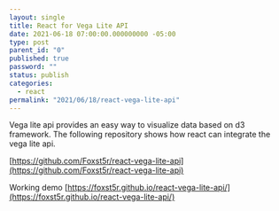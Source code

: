 ```yaml
---
layout: single
title: React for Vega Lite API
date: 2021-06-18 07:00:00.000000000 -05:00
type: post
parent_id: "0"
published: true
password: ""
status: publish
categories:
  - react
permalink: "2021/06/18/react-vega-lite-api"
---
```


Vega lite api provides an easy way to visualize data based on d3 framework.
The following repository shows how react can integrate the vega lite api.

[https://github.com/Foxst5r/react-vega-lite-api](https://github.com/Foxst5r/react-vega-lite-api)

Working demo
[https://foxst5r.github.io/react-vega-lite-api/](https://foxst5r.github.io/react-vega-lite-api/)

